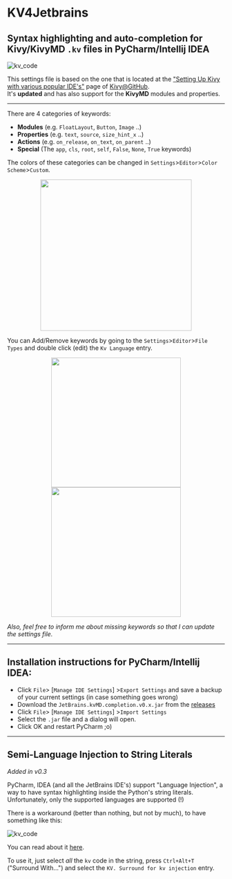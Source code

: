 # KV4Jetbrains

## Syntax highlighting and auto-completion for Kivy/KivyMD `.kv` files in PyCharm/Intellij IDEA
![kv_code](https://raw.githubusercontent.com/noembryo/KV4Jetbrains/master/img/kv.screen.2b.png)

This settings file is based on the one that is located at the
["Setting Up Kivy with various popular IDE's"](https://github.com/kivy/kivy/wiki/Setting-Up-Kivy-with-various-popular-IDE's) page of [Kivy@GitHub](https://github.com/kivy/kivy).  
It's **updated** and has also support for the **KivyMD** modules and properties.
___
There are 4 categories of keywords:
* **Modules** (e.g. `FloatLayout`, `Button`, `Image` ..)
* **Properties** (e.g. `text`, `source`, `size_hint_x` ..)
* **Actions** (e.g. `on_release`, `on_text`, `on_parent` ..)
* **Special** (The `app`, `cls`, `root`, `self`, `False`, `None`, `True` keywords)

The colors of these categories can be changed in
`Settings`>`Editor`>`Color Scheme`>`Custom`.

<p align="center">
  <a href="https://raw.githubusercontent.com/noembryo/KV4Jetbrains/master/img/kv.colors.png">
    <img src="https://raw.githubusercontent.com/noembryo/KV4Jetbrains/master/img/kv.colors.png" height="350"></a>
</p>

You can Add/Remove keywords by going to the
`Settings`>`Editor`>`File Types` and double click (edit) the `Kv Language` entry.

<p align="center">
  <a href="https://raw.githubusercontent.com/noembryo/KV4Jetbrains/master/img/kv.edit.png">
    <img src="https://raw.githubusercontent.com/noembryo/KV4Jetbrains/master/img/kv.edit.png" height="300"></a>
  <a href="https://raw.githubusercontent.com/noembryo/KV4Jetbrains/master/img/kv.keywords.png">
    <img src="https://raw.githubusercontent.com/noembryo/KV4Jetbrains/master/img/kv.keywords.png" height="300"></a>
</p>

_Also, feel free to inform me about missing keywords so that I can update the settings file._

___
## Installation instructions for PyCharm/Intellij IDEA:

* Click `File`> \[`Manage IDE Settings`\] >`Export Settings` and save a backup of your current settings
(in case something goes wrong)
* Download the `JetBrains.kvMD.completion.v0.x.jar` from the [releases](https://github.com/noembryo/KV4Jetbrains/releases)
* Click `File`> \[`Manage IDE Settings`\] >`Import Settings`
* Select the `.jar` file and a dialog will open.
* Click OK and restart PyCharm ;o)
___
## Semi-Language Injection to String Literals
_Added in v0.3_

PyCharm, IDEA (and all the JetBrains IDE's) support "Language Injection", a way to have
syntax highlighting inside the Python's string literals.  
Unfortunately, only the supported languages are supported (!)

There is a workaround (better than nothing, but not by much), to have something like this:

![kv_code](https://user-images.githubusercontent.com/24675403/67905219-4f350480-fb79-11e9-970d-09a5fb91074a.png)

You can read about it [here](https://github.com/noembryo/KV4Jetbrains/issues/2#issuecomment-548008947).

To use it, just select _all_ the `kv` code in the string, press `Ctrl+Alt+T` ("Surround
With...") and select the `KV. Surround for kv injection` entry.
